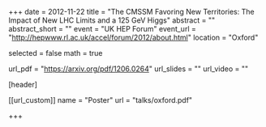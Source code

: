 +++
date = 2012-11-22
title = "The CMSSM Favoring New Territories: The Impact of New LHC Limits and a 125 GeV Higgs"
abstract = ""
abstract_short = ""
event = "UK HEP Forum"
event_url = "http://hepwww.rl.ac.uk/accel/forum/2012/about.html"
location = "Oxford"

selected = false
math = true

url_pdf = "https://arxiv.org/pdf/1206.0264"
url_slides = ""
url_video = ""

[header]

[[url_custom]]
name = "Poster"
url = "talks/oxford.pdf"

+++
